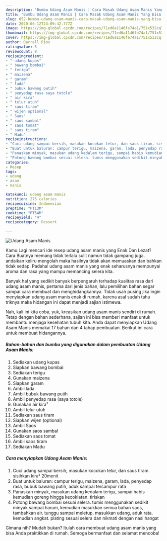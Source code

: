 ```yaml
---
description: "Bumbu Udang Asam Manis | Cara Masak Udang Asam Manis Yang Bisa Manjain Lidah"
title: "Bumbu Udang Asam Manis | Cara Masak Udang Asam Manis Yang Bisa Manjain Lidah"
slug: 652-bumbu-udang-asam-manis-cara-masak-udang-asam-manis-yang-bisa-manjain-lidah
date: 2020-06-12T23:09:42.777Z
image: https://img-global.cpcdn.com/recipes/71ed6a1146fe74a1/751x532cq70/udang-asam-manis-foto-resep-utama.jpg
thumbnail: https://img-global.cpcdn.com/recipes/71ed6a1146fe74a1/751x532cq70/udang-asam-manis-foto-resep-utama.jpg
cover: https://img-global.cpcdn.com/recipes/71ed6a1146fe74a1/751x532cq70/udang-asam-manis-foto-resep-utama.jpg
author: Darrell Rios
ratingvalue: 5
reviewcount: 8
recipeingredient:
- " udang kupas"
- " bawang bombai"
- " terigu"
- " maizena"
- " garam"
- " lada"
- " bubuk bawang putih"
- " penyedap rasa saya totole"
- " air kira"
- " telur utuh"
- " saus tiram"
- " wijen optional"
- " Saos"
- " saos sambal"
- " saos tomat"
- " saos tiram"
- " Madu"
recipeinstructions:
- "Cuci udang sampai bersih, masukan kocokan telur, dan saus tiram. sisihkan kira² 20menit"
- "Buat untuk baluran: campur terigu, maizena, garam, lada, penyedap rasa, bubuk bawang putih, aduk sampai tercampur rata"
- "Panaskan minyak, masukan udang kedalam terigu, sampai habis kemudian goreng hingga kecoklatan. tiriskan"
- "Potong bawang bombai sesuai selera. tumis menggunakan sedikit minyak sampai harum, kemudian masukkan semua bahan saos, tambahkan air. tunggu sampai meletup. masukkan udang, aduk rata. kemudian angkat. plating sesuai selera dan nikmati dengan nasi hangat"
categories:
- Resep
tags:
- udang
- asam
- manis

katakunci: udang asam manis 
nutrition: 275 calories
recipecuisine: Indonesian
preptime: "PT13M"
cooktime: "PT54M"
recipeyield: "4"
recipecategory: Dessert

---
```



![Udang Asam Manis](https://img-global.cpcdn.com/recipes/71ed6a1146fe74a1/751x532cq70/udang-asam-manis-foto-resep-utama.jpg)

Kamu Lagi mencari ide resep udang asam manis yang Enak Dan Lezat? Cara Buatnya memang tidak terlalu sulit namun tidak gampang juga. andaikan keliru mengolah maka hasilnya tidak akan memuaskan dan bahkan tidak sedap. Padahal udang asam manis yang enak seharusnya mempunyai aroma dan rasa yang mampu memancing selera kita.



Banyak hal yang sedikit banyak berpengaruh terhadap kualitas rasa dari udang asam manis, pertama dari jenis bahan, lalu pemilihan bahan segar sampai cara membuat dan menghidangkannya. Tidak usah pusing jika ingin menyiapkan udang asam manis enak di rumah, karena asal sudah tahu triknya maka hidangan ini dapat menjadi sajian istimewa.


Nah, kali ini kita coba, yuk, kreasikan udang asam manis sendiri di rumah. Tetap dengan bahan sederhana, sajian ini bisa memberi manfaat untuk membantu menjaga kesehatan tubuh kita. Anda dapat menyiapkan Udang Asam Manis memakai 17 bahan dan 4 tahap pembuatan. Berikut ini cara untuk membuat hidangannya.

<!--inarticleads1-->

##### Bahan-bahan dan bumbu yang digunakan dalam pembuatan Udang Asam Manis:

1. Sediakan  udang kupas
1. Siapkan  bawang bombai
1. Sediakan  terigu
1. Gunakan  maizena
1. Siapkan  garam
1. Ambil  lada
1. Ambil  bubuk bawang putih
1. Ambil  penyedap rasa (saya totole)
1. Gunakan  air kira²
1. Ambil  telur utuh
1. Sediakan  saus tiram
1. Siapkan  wijen (optional)
1. Ambil  Saos
1. Gunakan  saos sambal
1. Sediakan  saos tomat
1. Ambil  saos tiram
1. Sediakan  Madu




<!--inarticleads2-->

##### Cara menyiapkan Udang Asam Manis:

1. Cuci udang sampai bersih, masukan kocokan telur, dan saus tiram. sisihkan kira² 20menit
1. Buat untuk baluran: campur terigu, maizena, garam, lada, penyedap rasa, bubuk bawang putih, aduk sampai tercampur rata
1. Panaskan minyak, masukan udang kedalam terigu, sampai habis kemudian goreng hingga kecoklatan. tiriskan
1. Potong bawang bombai sesuai selera. tumis menggunakan sedikit minyak sampai harum, kemudian masukkan semua bahan saos, tambahkan air. tunggu sampai meletup. masukkan udang, aduk rata. kemudian angkat. plating sesuai selera dan nikmati dengan nasi hangat




Gimana nih? Mudah bukan? Itulah cara membuat udang asam manis yang bisa Anda praktikkan di rumah. Semoga bermanfaat dan selamat mencoba!

